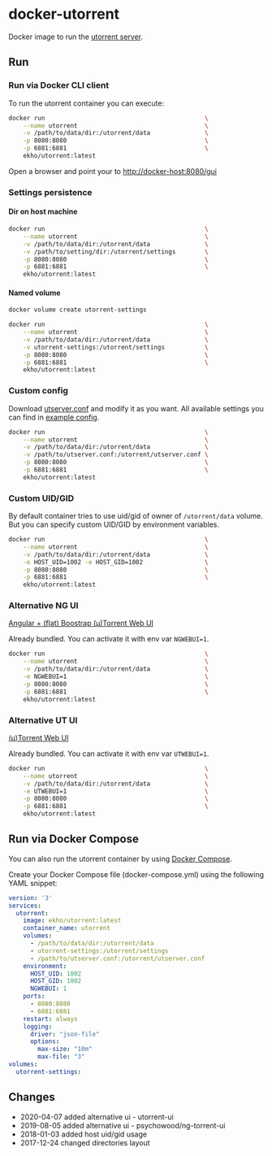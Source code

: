 # docker-utorrent

Docker image to run the [utorrent server](http://www.utorrent.com/).

## Run

### Run via Docker CLI client

To run the utorrent container you can execute:

```bash
docker run                                            \
    --name utorrent                                   \
    -v /path/to/data/dir:/utorrent/data               \
    -p 8080:8080                                      \
    -p 6881:6881                                      \
    ekho/utorrent:latest
```

Open a browser and point your to [http://docker-host:8080/gui](http://docker-host:8080/gui)

### Settings persistence

#### Dir on host machine
```bash
docker run                                            \
    --name utorrent                                   \
    -v /path/to/data/dir:/utorrent/data               \
    -v /path/to/setting/dir:/utorrent/settings        \
    -p 8080:8080                                      \
    -p 6881:6881                                      \
    ekho/utorrent:latest
```

#### Named volume
```bash
docker volume create utorrent-settings

docker run                                            \
    --name utorrent                                   \
    -v /path/to/data/dir:/utorrent/data               \
    -v utorrent-settings:/utorrent/settings           \
    -p 8080:8080                                      \
    -p 6881:6881                                      \
    ekho/utorrent:latest
```

### Custom config

Download [utserver.conf](https://raw.githubusercontent.com/ekho/dockerized-tools/master/utorrent/utserver.conf) and modify it as you want.
All available settings you can find in [example config](https://raw.githubusercontent.com/ekho/dockerized-tools/master/utorrent/utserver.conf.example). 

```bash
docker run                                            \
    --name utorrent                                   \
    -v /path/to/data/dir:/utorrent/data               \
    -v /path/to/utserver.conf:/utorrent/utserver.conf \
    -p 8080:8080                                      \
    -p 6881:6881                                      \
    ekho/utorrent:latest
```

### Custom UID/GID

By default container tries to use uid/gid of owner of `/utorrent/data` volume. But you can specify custom UID/GID by environment variables.

```bash
docker run                                            \
    --name utorrent                                   \
    -v /path/to/data/dir:/utorrent/data               \
    -e HOST_UID=1002 -e HOST_GID=1002                 \
    -p 8080:8080                                      \
    -p 6881:6881                                      \
    ekho/utorrent:latest
```

### Alternative NG UI

[Angular + (flat) Boostrap (μ)Torrent Web UI](https://github.com/psychowood/ng-torrent-ui)

Already bundled. You can activate it with env var `NGWEBUI=1`.

```bash
docker run                                            \
    --name utorrent                                   \
    -v /path/to/data/dir:/utorrent/data               \
    -e NGWEBUI=1                                      \
    -p 8080:8080                                      \
    -p 6881:6881                                      \
    ekho/utorrent:latest
```

### Alternative UT UI

[(μ)Torrent Web UI](https://forum.utorrent.com/topic/49588-%C2%B5torrent-webui/)

Already bundled. You can activate it with env var `UTWEBUI=1`.

```bash
docker run                                            \
    --name utorrent                                   \
    -v /path/to/data/dir:/utorrent/data               \
    -e UTWEBUI=1                                      \
    -p 8080:8080                                      \
    -p 6881:6881                                      \
    ekho/utorrent:latest
```

## Run via Docker Compose

You can also run the utorrent container by using [Docker Compose](https://www.docker.com/docker-compose).

Create your Docker Compose file (docker-compose.yml) using the following YAML snippet:

```yaml
version: '3'
services:
  utorrent:
    image: ekho/utorrent:latest
    container_name: utorrent
    volumes:
      - /path/to/data/dir:/utorrent/data
      - utorrent-settings:/utorrent/settings
      - /path/to/utserver.conf:/utorrent/utserver.conf
    environment:
      HOST_UID: 1002
      HOST_GID: 1002
      NGWEBUI: 1
    ports:
      - 8080:8080
      - 6881:6881
    restart: always
    logging:
      driver: "json-file"
      options:
        max-size: "10m"
        max-file: "3"
volumes:
  utorrent-settings:
```

## Changes
* 2020-04-07 added alternative ui - utorrent-ui
* 2019-08-05 added alternative ui - psychowood/ng-torrent-ui
* 2018-01-03 added host uid/gid usage 
* 2017-12-24 changed directories layout
